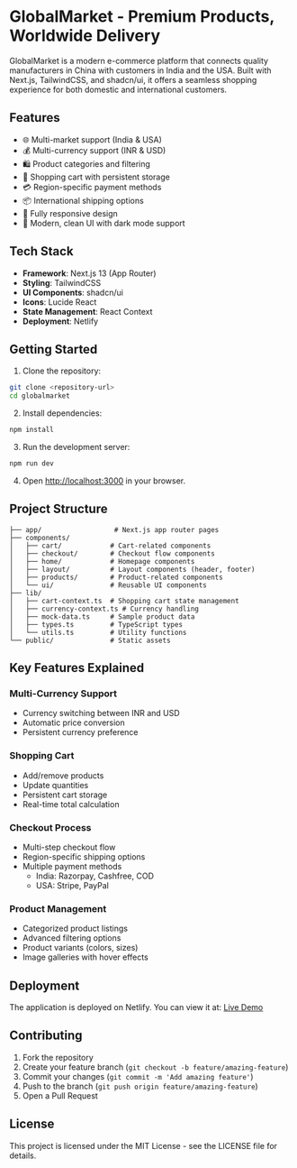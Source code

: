 # GlobalMarket - Premium Products, Worldwide Delivery

GlobalMarket is a modern e-commerce platform that connects quality manufacturers in China with customers in India and the USA. Built with Next.js, TailwindCSS, and shadcn/ui, it offers a seamless shopping experience for both domestic and international customers.

## Features

- 🌐 Multi-market support (India & USA)
- 💰 Multi-currency support (INR & USD)
- 🛍️ Product categories and filtering
- 🛒 Shopping cart with persistent storage
- 💳 Region-specific payment methods
- 📦 International shipping options
- 📱 Fully responsive design
- 🎨 Modern, clean UI with dark mode support

## Tech Stack

- **Framework**: Next.js 13 (App Router)
- **Styling**: TailwindCSS
- **UI Components**: shadcn/ui
- **Icons**: Lucide React
- **State Management**: React Context
- **Deployment**: Netlify

## Getting Started

1. Clone the repository:
```bash
git clone <repository-url>
cd globalmarket
```

2. Install dependencies:
```bash
npm install
```

3. Run the development server:
```bash
npm run dev
```

4. Open [http://localhost:3000](http://localhost:3000) in your browser.

## Project Structure

```
├── app/                  # Next.js app router pages
├── components/          
│   ├── cart/            # Cart-related components
│   ├── checkout/        # Checkout flow components
│   ├── home/            # Homepage components
│   ├── layout/          # Layout components (header, footer)
│   ├── products/        # Product-related components
│   └── ui/              # Reusable UI components
├── lib/                
│   ├── cart-context.ts  # Shopping cart state management
│   ├── currency-context.ts # Currency handling
│   ├── mock-data.ts     # Sample product data
│   ├── types.ts         # TypeScript types
│   └── utils.ts         # Utility functions
└── public/              # Static assets
```

## Key Features Explained

### Multi-Currency Support
- Currency switching between INR and USD
- Automatic price conversion
- Persistent currency preference

### Shopping Cart
- Add/remove products
- Update quantities
- Persistent cart storage
- Real-time total calculation

### Checkout Process
- Multi-step checkout flow
- Region-specific shipping options
- Multiple payment methods
  - India: Razorpay, Cashfree, COD
  - USA: Stripe, PayPal

### Product Management
- Categorized product listings
- Advanced filtering options
- Product variants (colors, sizes)
- Image galleries with hover effects

## Deployment

The application is deployed on Netlify. You can view it at: [Live Demo](#)

## Contributing

1. Fork the repository
2. Create your feature branch (`git checkout -b feature/amazing-feature`)
3. Commit your changes (`git commit -m 'Add amazing feature'`)
4. Push to the branch (`git push origin feature/amazing-feature`)
5. Open a Pull Request

## License

This project is licensed under the MIT License - see the LICENSE file for details.
